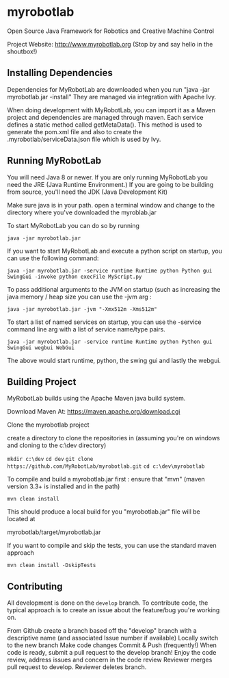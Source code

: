 myrobotlab
==========

Open Source Java Framework for Robotics and Creative Machine Control

Project Website: http://www.myrobotlab.org  (Stop by and say hello in the shoutbox!)


## Installing Dependencies

Dependencies for MyRobotLab are downloaded when you run "java -jar myrobotlab.jar -install"
They are managed via integration with Apache Ivy.

When doing development with MyRobotLab, you can import it as a Maven project and dependencies are managed through maven.
Each service defines a static method called getMetaData().  This method is used to generate the pom.xml file and also to create the .myrobotlab/serviceData.json file which is used by Ivy.

## Running MyRobotLab

You will need Java 8 or newer.  If you are only running MyRobotLab you need the JRE (Java Runtime Environment.)  If you are going to be building from source, you'll need the JDK (Java Development Kit)

Make sure java is in your path. open a terminal window and change to the directory where you've downloaded the myroblab.jar

To start MyRobotLab you can do so by running

`java -jar myrobotlab.jar`

If you want to start MyRobotLab and execute a python script on startup, you can use the following command:

`java -jar myrobotlab.jar -service runtime Runtime python Python gui SwingGui -invoke python execFile MyScript.py`

To pass additional arguments to the JVM on startup (such as increasing the java memory / heap size you can use the -jvm arg : 

`java -jar myrobotlab.jar -jvm "-Xmx512m -Xms512m"`  

To start a list of named services on startup, you can use the -service command line arg with a list of service name/type pairs.

`java -jar myrobotlab.jar -service runtime Runtime python Python gui SwingGui wegbui WebGui` 

The above would start runtime, python, the swing gui and lastly the webgui.


## Building Project

MyRobotLab builds using the Apache Maven java build system.

Download Maven At:
https://maven.apache.org/download.cgi
 
Clone the myrobotlab project

create a directory to clone the repositories in  (assuming you're on windows and cloning to the c:\dev directory)

`mkdir c:\dev`
`cd dev`
`git clone https://github.com/MyRobotLab/myrobotlab.git`
`cd c:\dev\myrobotlab`

To compile and build a myrobotlab.jar  first : ensure that "mvn" (maven version 3.3+ is installed and in the path)

`mvn clean install`  

This should produce a local build for you "myrobotlab.jar" file will be located at

myrobotlab/target/myrobotlab.jar   

If you want to compile and skip the tests, you can use the standard maven approach 

`mvn clean install -DskipTests`


## Contributing

All development is done on the `develop` branch.  To contribute code, the typical approach is to create an issue about the feature/bug you're working on.

From Github create a branch based off the "develop" branch with a descriptive name  (and associated Issue number if available)
Locally switch to the new branch 
Make code changes
Commit & Push (frequently!)
When code is ready, submit a pull request to the develop branch!
Enjoy the code review, address issues and concern in the code review
Reviewer merges pull request to develop.
Reviewer deletes branch.


